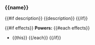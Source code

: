 ### {{name}}

{{#if description}}
{{description}}
{{/if}}

{{#if effects}}
**Powers:**
{{#each effects}}
- {{this}}
{{/each}}
{{/if}} 